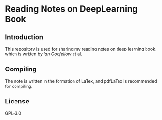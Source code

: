 # Reading Notes on DeepLearning Book

## Introduction

This repository is used for sharing my reading notes on [deep learning book](http://www.deeplearningbook.org/), which is written by *Ian Goofellow* et al.

## Compiling

The note is written in the formation of LaTex, and pdfLaTex is recommended for compiling.

## License

GPL-3.0
